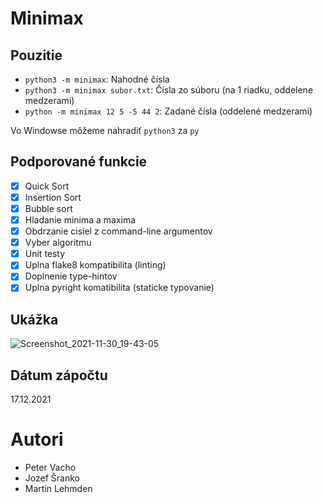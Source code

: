 # Minimax

## Pouzitie

- `python3 -m minimax`: Nahodné čísla
- `python3 -m minimax subor.txt`: Čísla zo súboru (na 1 riadku, oddelene medzerami)
- `python -m minimax 12 5 -5 44 2`: Zadané čísla (oddelené medzerami)

Vo Windowse môžeme nahradiť `python3` za `py`

## Podporované funkcie

- [x] Quick Sort
- [x] Insertion Sort
- [x] Bubble sort
- [x] Hladanie minima a maxima
- [x] Obdrzanie cisiel z command-line argumentov
- [x] Vyber algoritmu
- [X] Unit testy
- [x] Uplna flake8 kompatibilita (linting)
- [x] Doplnenie type-hintov
- [x] Uplna pyright komatibilita (staticke typovanie)

## Ukážka

![Screenshot_2021-11-30_19-43-05](https://user-images.githubusercontent.com/20902250/144108317-d0fbfc5f-d038-4409-afbe-6552ba84d146.png)

## Dátum zápočtu

17.12.2021

# Autori

- Peter Vacho
- Jozef Šranko
- Martin Lehmden
